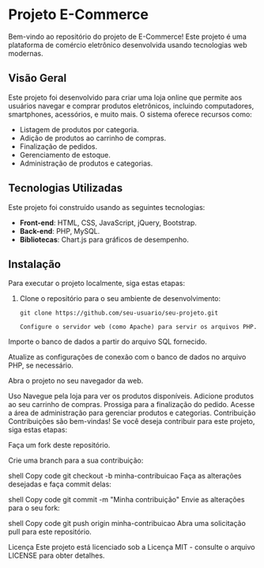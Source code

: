 # Projeto E-Commerce

Bem-vindo ao repositório do projeto de E-Commerce! Este projeto é uma plataforma de comércio eletrônico desenvolvida usando tecnologias web modernas.

## Visão Geral

Este projeto foi desenvolvido para criar uma loja online que permite aos usuários navegar e comprar produtos eletrônicos, incluindo computadores, smartphones, acessórios, e muito mais. O sistema oferece recursos como:

- Listagem de produtos por categoria.
- Adição de produtos ao carrinho de compras.
- Finalização de pedidos.
- Gerenciamento de estoque.
- Administração de produtos e categorias.

## Tecnologias Utilizadas

Este projeto foi construído usando as seguintes tecnologias:

- **Front-end**: HTML, CSS, JavaScript, jQuery, Bootstrap.
- **Back-end**: PHP, MySQL.
- **Bibliotecas**: Chart.js para gráficos de desempenho.

## Instalação

Para executar o projeto localmente, siga estas etapas:

1. Clone o repositório para o seu ambiente de desenvolvimento:

   ```shell
   git clone https://github.com/seu-usuario/seu-projeto.git

   Configure o servidor web (como Apache) para servir os arquivos PHP.

Importe o banco de dados a partir do arquivo SQL fornecido.

Atualize as configurações de conexão com o banco de dados no arquivo PHP, se necessário.

Abra o projeto no seu navegador da web.

Uso
Navegue pela loja para ver os produtos disponíveis.
Adicione produtos ao seu carrinho de compras.
Prossiga para a finalização do pedido.
Acesse a área de administração para gerenciar produtos e categorias.
Contribuição
Contribuições são bem-vindas! Se você deseja contribuir para este projeto, siga estas etapas:

Faça um fork deste repositório.

Crie uma branch para a sua contribuição:

shell
Copy code
git checkout -b minha-contribuicao
Faça as alterações desejadas e faça commit delas:

shell
Copy code
git commit -m "Minha contribuição"
Envie as alterações para o seu fork:

shell
Copy code
git push origin minha-contribuicao
Abra uma solicitação pull para este repositório.

Licença
Este projeto está licenciado sob a Licença MIT - consulte o arquivo LICENSE para obter detalhes.
